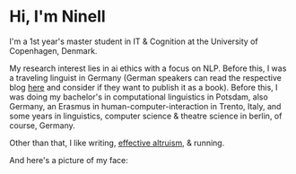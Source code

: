 # Hi, I'm Ninell

I'm a 1st year's master student in IT & Cognition at the University of Copenhagen, Denmark. 

My research interest lies in ai ethics with a focus on NLP. Before this, I was a traveling linguist in Germany (German speakers can read the respective blog [here](https://zwoelfmaldeutschland.de) and consider if they want to publish it as a book). Before this, I was doing my bachelor's in computational linguistics in Potsdam, also Germany, an Erasmus in human-computer-interaction in Trento, Italy, and some years in linguistics, computer science & theatre science in berlin, of course, Germany.

Other than that, I like writing, [effective altruism](https://www.effectivealtruism.org/), & running.

And here's a picture of my face:
